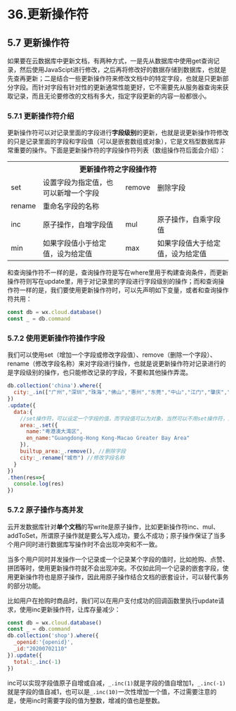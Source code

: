 # 36.更新操作符

## 5.7 更新操作符
如果要在云数据库中更新文档，有两种方式，一是先从数据库中使用get查询记录，然后使用JavaScipt进行修改，之后再将修改好的数据存储到数据库，也就是先查再更新；二是结合一些更新操作符来修改文档中的特定字段，也就是只更新部分字段。而针对字段有针对性的更新通常性能更好，它不需要先从服务器查询来获取记录，而且无论要修改的文档有多大，指定字段更新的内容一般都很小。

### 5.7.1 更新操作符介绍
更新操作符可以对记录里面的字段进行**字段级别**的更新，也就是说更新操作符修改的只是记录里面的字段和字段值（可以是嵌套数组或对象），它是文档型数据库非常重要的操作。下面是更新操作符的字段操作符列表（数组操作符后面会介绍）：
<table class="table table-bordered table-striped">
<th style="text-align: center;" colspan="4">更新操作符之字段操作符</th>
</tr>
<tr><td>set</td><td>设置字段为指定值，也可以新增一个字段</td><td>remove</td><td>删除字段</td></tr>
<tr><td>rename</td><td>重命名字段的名称</td><td></td><td></td></tr>
<tr><td>inc</td><td>原子操作，自增字段值</td><td>mul</td><td>原子操作，自乘字段值</td></tr>
<tr><td>min</td><td>如果字段值小于给定值，设为给定值</td><td>max</td><td>如果字段值大于给定值，设为给定值</td></tr>
</tbody>
</table>

和查询操作符不一样的是，查询操作符是写在where里用于构建查询条件，而更新操作符则写在update里，用于对记录里的字段进行字段级别的操作；而和查询操作符一样的是，我们要使用更新操作符时，可以先声明如下变量，或者和查询操作符共用：
```javascript
const db = wx.cloud.database()
const _ = db.command
```

### 5.7.2 使用更新操作符操作字段
我们可以使用set（增加一个字段或修改字段值）、remove（删除一个字段）、rename（修改字段名称）来对字段进行操作，也就是说更新操作符对记录进行的是字段级别的操作，也只能修改记录的字段，不要和其他操作弄混。
```javascript
db.collection('china').where({
  city:_.in(["广州","深圳","珠海","佛山","惠州","东莞","中山","江门","肇庆","香港","澳门"])
})
.update({
  data:{
    //set操作符，可以设定一个字段的值，而字段值可以为对象，当然可以不用set操作符，直接赋值一个对象给字段
    area:_.set({    
      name:"粤港澳大湾区",
      en_name:"Guangdong-Hong Kong-Macao Greater Bay Area"
    }),
    builtup_area:_.remove(), //删除字段
    city:_.rename("城市") //修改字段名称
  }
})
.then(res=>{
  console.log(res)
})
```

### 5.7.2 原子操作与高并发
云开发数据库针对**单个文档**的写write是原子操作，比如更新操作符inc、mul、addToSet，所谓原子操作就是要么写入成功，要么不成功；原子操作保证了当多个用户同时进行数据库写操作时不会出现冲突和不一致。

当多个用户同时并发操作一个记录或一个记录某个字段的值时，比如抢购、点赞、拼团等时，使用更新操作符就不会出现冲突。不仅如此同一个记录的嵌套字段，使用更新操作符也是原子操作，因此用原子操作结合文档的嵌套设计，可以替代事务的部分功能。

比如用户在抢购时商品时，我们可以在用户支付成功的回调函数里执行update请求，使用inc更新操作符，让库存量减少：
```javascript
const db = wx.cloud.database()
const _ = db.command
db.collection('shop').where({
  _openid:'{openid}',
  _id:"20200702110"
}).update({
  total:_.inc(-1) 
})
```
inc可以实现字段值原子自增或自减，`_.inc(1)`就是字段的值自增加1，`_.inc(-1)`就是字段的值自减1，也可以是`_.inc(10)`一次性增加一个值，不过需要注意的是，使用inc时需要字段的值为整数，增减的值也是整数。